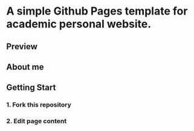 
# A simple Github Pages template for academic personal website.

## Preview

## About me

## Getting Start
### 1. Fork this repository



### 2. Edit page content

